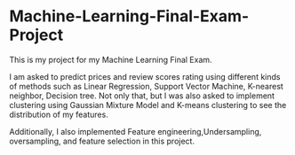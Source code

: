 # Machine-Learning-Final-Exam-Project
This is my project for my Machine Learning Final Exam.

I am asked to predict prices and review scores rating using different kinds of methods such as Linear Regression, Support Vector Machine, K-nearest neighbor, Decision tree. Not only that, but I was also asked to implement clustering using Gaussian Mixture Model and K-means clustering to see the distribution of my features.

Additionally, I also implemented Feature engineering,Undersampling, oversampling, and feature selection in this project.

